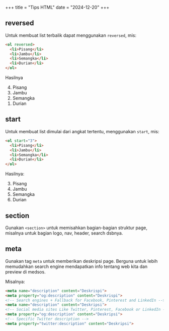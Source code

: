 +++
title     = "Tips HTML"
date      = "2024-12-20"
+++

## reversed

Untuk membuat list terbalik dapat menggunakan `reversed`, mis:

```html
<ol reversed>
  <li>Pisang</li>
  <li>Jambu</li>
  <li>Semangka</li>
  <li>Durian</li>
</ol>
```

Hasilnya

<ol reversed>
  <li>Pisang</li>
  <li>Jambu</li>
  <li>Semangka</li>
  <li>Durian</li>
</ol>

## start

Untuk membuat list dimulai dari angkat tertentu, menggunakan `start`, mis:

```html
<ol start="3">
  <li>Pisang</li>
  <li>Jambu</li>
  <li>Semangka</li>
  <li>Durian</li>
</ol>
```

Hasilnya:

<ol start="3">
  <li>Pisang</li>
  <li>Jambu</li>
  <li>Semangka</li>
  <li>Durian</li>
</ol>

## section

Gunakan `<section>` untuk memisahkan bagian-bagian struktur page, misalnya untuk
bagian logo, nav, header, search dsbnya.

## meta

Gunakan tag `meta` untuk memberikan deskripsi page. Berguna untuk lebih memudahkan search engine mendapatkan info tentang web kita dan preview di medsos.

Misalnya:

```html
<meta name="description" content="Deskrispi">
<meta property="og:description" content="Deskrispi">
<!-- Search engines + Fallback for Facebook, Pinterest and LinkedIn -->
<meta name="description" content="Deskripsi">
<!-- Social media sites Like Twitter, Pinterest, Facebook or LinkedIn -->
<meta property="og:description" content="Deskripsi">
<!-- Specific Twitter description -->
<meta property="twitter:description" content="Deskripsi">
```

